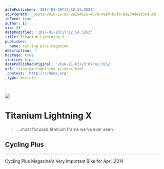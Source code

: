 ```yaml
---
datePublished: '2017-01-20T17:12:55.052Z'
sourcePath: _posts/2016-11-03-2e294625-4679-49af-b0f6-9a234de9c56d.md
inFeed: true
author: []
via: {}
dateModified: '2017-01-20T17:12:54.585Z'
title: Titanium Lightning X
publisher:
  name: cycling plus magazine
description: ''
hasPage: true
starred: true
datePublishedOriginal: '2016-11-03T20:07:41.385Z'
url: titanium-lightning-x/index.html
_context: 'http://schema.org'
_type: Article

---
```

![](https://the-grid-user-content.s3-us-west-2.amazonaws.com/47ca43a8-a9ec-48dd-bd38-9beac000870c.jpg)

# Titanium Lightning X

> ...most focused titanium frame we've ever seen

## Cycling Plus

---

Cycling Plus Magazine's Very Important Bike for April 2014